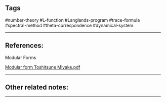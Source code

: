 
## Tags
#number-theory #L-function #Langlands-program #trace-formula #spectral-method #theta-correspondence #dynamical-system 

---

## References:
Modular Forms

[Modular form Toshitsune Miyake.pdf](hook://file/RGWmEgg4x?p=aUNsb3VkflFSZWFkZXJ+TWFyZ2luU3R1ZHkvRG9jdW1lbnRz&n=Modular%20form%20Toshitsune%20Miyake%2Epdf#p=3&x=0&y=0&s=20&e=33)

---
## Other related notes:


---
